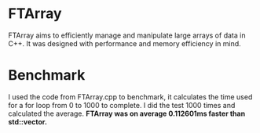 # FTArray
FTArray aims to efficiently manage and manipulate large arrays of data in C++. It was designed with performance and memory efficiency in mind.

# Benchmark
I used the code from FTArray.cpp to benchmark, it calculates the time used for a for loop from 0 to 1000 to complete. I did the test 1000 times and calculated the average.
**FTArray was on average  0.112601ms faster than std::vector.**
